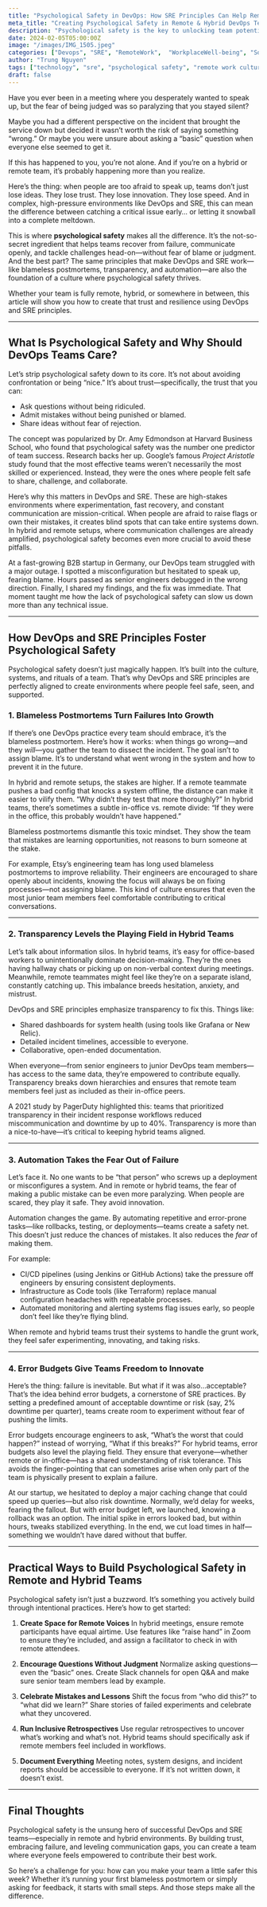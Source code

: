 ```yaml
---
title: "Psychological Safety in DevOps: How SRE Principles Can Help Remote and Hybrid Teams Build Resilient Cultures"
meta_title: "Creating Psychological Safety in Remote & Hybrid DevOps Teams: Trust, Innovation & Growth"
description: "Psychological safety is the key to unlocking team potential, especially in hybrid and remote DevOps environments. Learn how to build trust, embrace failure, and foster innovation using DevOps and SRE principles."
date: 2024-02-05T05:00:00Z
image: "/images/IMG_1505.jpeg"
categories: ["Devops", "SRE", "RemoteWork",  "WorkplaceWell-being", "Software" ,"Tech"]
author: "Trung Nguyen"
tags: ["technology", "sre", "psychological safety", "remote work culture", "devops best practices"]
draft: false
---
```



Have you ever been in a meeting where you desperately wanted to speak up, but the fear of being judged was so paralyzing that you stayed silent?

Maybe you had a different perspective on the incident that brought the service down but decided it wasn’t worth the risk of saying something “wrong.” Or maybe you were unsure about asking a “basic” question when everyone else seemed to get it.

If this has happened to you, you’re not alone. And if you’re on a hybrid or remote team, it’s probably happening more than you realize.

Here’s the thing: when people are too afraid to speak up, teams don’t just lose ideas. They lose trust. They lose innovation. They lose speed. And in complex, high-pressure environments like DevOps and SRE, this can mean the difference between catching a critical issue early… or letting it snowball into a complete meltdown.

This is where **psychological safety** makes all the difference. It’s the not-so-secret ingredient that helps teams recover from failure, communicate openly, and tackle challenges head-on—without fear of blame or judgment. And the best part? The same principles that make DevOps and SRE work—like blameless postmortems, transparency, and automation—are also the foundation of a culture where psychological safety thrives.

Whether your team is fully remote, hybrid, or somewhere in between, this article will show you how to create that trust and resilience using DevOps and SRE principles.

---

## **What Is Psychological Safety and Why Should DevOps Teams Care?**

Let’s strip psychological safety down to its core. It’s not about avoiding confrontation or being “nice.” It’s about trust—specifically, the trust that you can:
- Ask questions without being ridiculed.
- Admit mistakes without being punished or blamed.
- Share ideas without fear of rejection.

The concept was popularized by Dr. Amy Edmondson at Harvard Business School, who found that psychological safety was the number one predictor of team success. Research backs her up. Google’s famous *Project Aristotle* study found that the most effective teams weren’t necessarily the most skilled or experienced. Instead, they were the ones where people felt safe to share, challenge, and collaborate.

Here’s why this matters in DevOps and SRE. These are high-stakes environments where experimentation, fast recovery, and constant communication are mission-critical. When people are afraid to raise flags or own their mistakes, it creates blind spots that can take entire systems down. In hybrid and remote setups, where communication challenges are already amplified, psychological safety becomes even more crucial to avoid these pitfalls.

At a fast-growing B2B startup in Germany, our DevOps team struggled with a major outage. I spotted a misconfiguration but hesitated to speak up, fearing blame. Hours passed as senior engineers debugged in the wrong direction. Finally, I shared my findings, and the fix was immediate. That moment taught me how the lack of psychological safety can slow us down more than any technical issue.

---

## **How DevOps and SRE Principles Foster Psychological Safety**

Psychological safety doesn’t just magically happen. It’s built into the culture, systems, and rituals of a team. That’s why DevOps and SRE principles are perfectly aligned to create environments where people feel safe, seen, and supported.

### **1. Blameless Postmortems Turn Failures Into Growth**

If there’s one DevOps practice every team should embrace, it’s the blameless postmortem. Here’s how it works: when things go wrong—and they *will*—you gather the team to dissect the incident. The goal isn’t to assign blame. It’s to understand what went wrong in the system and how to prevent it in the future.

In hybrid and remote setups, the stakes are higher. If a remote teammate pushes a bad config that knocks a system offline, the distance can make it easier to vilify them. “Why didn’t they test that more thoroughly?” In hybrid teams, there’s sometimes a subtle in-office vs. remote divide: “If they were in the office, this probably wouldn’t have happened.”

Blameless postmortems dismantle this toxic mindset. They show the team that mistakes are learning opportunities, not reasons to burn someone at the stake.

For example, Etsy’s engineering team has long used blameless postmortems to improve reliability. Their engineers are encouraged to share openly about incidents, knowing the focus will always be on fixing processes—not assigning blame. This kind of culture ensures that even the most junior team members feel comfortable contributing to critical conversations.

---

### **2. Transparency Levels the Playing Field in Hybrid Teams**

Let’s talk about information silos. In hybrid teams, it’s easy for office-based workers to unintentionally dominate decision-making. They’re the ones having hallway chats or picking up on non-verbal context during meetings. Meanwhile, remote teammates might feel like they’re on a separate island, constantly catching up. This imbalance breeds hesitation, anxiety, and mistrust.

DevOps and SRE principles emphasize transparency to fix this. Things like:
- Shared dashboards for system health (using tools like Grafana or New Relic).
- Detailed incident timelines, accessible to everyone.
- Collaborative, open-ended documentation.

When everyone—from senior engineers to junior DevOps team members—has access to the same data, they’re empowered to contribute equally. Transparency breaks down hierarchies and ensures that remote team members feel just as included as their in-office peers.

A 2021 study by PagerDuty highlighted this: teams that prioritized transparency in their incident response workflows reduced miscommunication and downtime by up to 40%. Transparency is more than a nice-to-have—it’s critical to keeping hybrid teams aligned.

---

### **3. Automation Takes the Fear Out of Failure**

Let’s face it. No one wants to be “that person” who screws up a deployment or misconfigures a system. And in remote or hybrid teams, the fear of making a public mistake can be even more paralyzing. When people are scared, they play it safe. They avoid innovation.

Automation changes the game. By automating repetitive and error-prone tasks—like rollbacks, testing, or deployments—teams create a safety net. This doesn’t just reduce the chances of mistakes. It also reduces the *fear* of making them.

For example:
- CI/CD pipelines (using Jenkins or GitHub Actions) take the pressure off engineers by ensuring consistent deployments.
- Infrastructure as Code tools (like Terraform) replace manual configuration headaches with repeatable processes.
- Automated monitoring and alerting systems flag issues early, so people don’t feel like they’re flying blind.

When remote and hybrid teams trust their systems to handle the grunt work, they feel safer experimenting, innovating, and taking risks.

---

### **4. Error Budgets Give Teams Freedom to Innovate**

Here’s the thing: failure is inevitable. But what if it was also…acceptable? That’s the idea behind error budgets, a cornerstone of SRE practices. By setting a predefined amount of acceptable downtime or risk (say, 2% downtime per quarter), teams create room to experiment without fear of pushing the limits.

Error budgets encourage engineers to ask, “What’s the worst that could happen?” instead of worrying, “What if this breaks?” For hybrid teams, error budgets also level the playing field. They ensure that everyone—whether remote or in-office—has a shared understanding of risk tolerance. This avoids the finger-pointing that can sometimes arise when only part of the team is physically present to explain a failure.

At our startup, we hesitated to deploy a major caching change that could speed up queries—but also risk downtime. Normally, we’d delay for weeks, fearing the fallout. But with error budget left, we launched, knowing a rollback was an option. The initial spike in errors looked bad, but within hours, tweaks stabilized everything. In the end, we cut load times in half—something we wouldn’t have dared without that buffer.

---

## **Practical Ways to Build Psychological Safety in Remote and Hybrid Teams**

Psychological safety isn’t just a buzzword. It’s something you actively build through intentional practices. Here’s how to get started:

1. **Create Space for Remote Voices**
   In hybrid meetings, ensure remote participants have equal airtime. Use features like “raise hand” in Zoom to ensure they’re included, and assign a facilitator to check in with remote attendees.

2. **Encourage Questions Without Judgment**
   Normalize asking questions—even the “basic” ones. Create Slack channels for open Q&A and make sure senior team members lead by example.

3. **Celebrate Mistakes and Lessons**
   Shift the focus from “who did this?” to “what did we learn?” Share stories of failed experiments and celebrate what they uncovered.

4. **Run Inclusive Retrospectives**
   Use regular retrospectives to uncover what’s working and what’s not. Hybrid teams should specifically ask if remote members feel included in workflows.

5. **Document Everything**
   Meeting notes, system designs, and incident reports should be accessible to everyone. If it’s not written down, it doesn’t exist.

---

## **Final Thoughts**

Psychological safety is the unsung hero of successful DevOps and SRE teams—especially in remote and hybrid environments. By building trust, embracing failure, and leveling communication gaps, you can create a team where everyone feels empowered to contribute their best work.

So here’s a challenge for you: how can you make your team a little safer this week? Whether it’s running your first blameless postmortem or simply asking for feedback, it starts with small steps. And those steps make all the difference.
